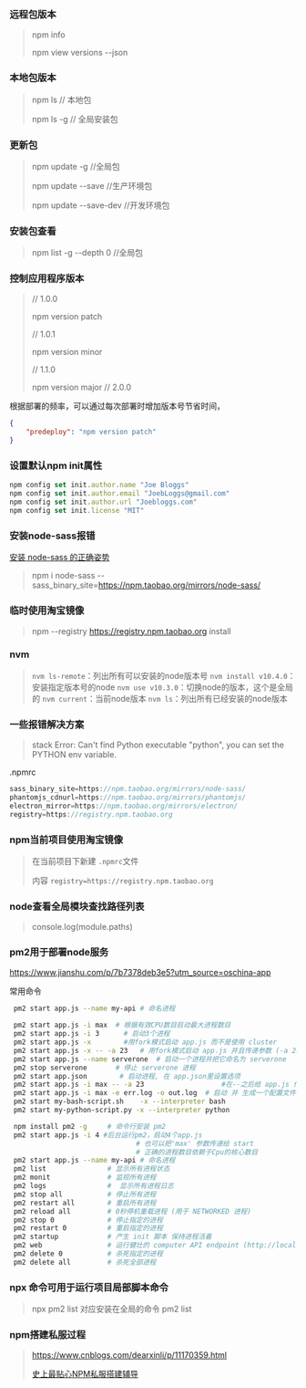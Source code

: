 

### 远程包版本

> npm info <packageName>
>
> npm view <packageName> versions --json

### 本地包版本

> npm ls <packageName>        // 本地包
>
> npm ls <packageName> -g     // 全局安装包

### 更新包

> npm update <name> -g   //全局包
>
> npm update <name> --save   //生产环境包
>
> npm update <name>  --save-dev   //开发环境包

### 安装包查看

> npm list -g --depth 0   //全局包

### 控制应用程序版本

> // 1.0.0
>
> npm version patch
>
> // 1.0.1
>
> npm version minor
>
> // 1.1.0
>
> npm version major
> // 2.0.0

根据部署的频率，可以通过每次部署时增加版本号节省时间，

```json
{
    "predeploy": "npm version patch"
}
```

### 设置默认npm init属性

```js
npm config set init.author.name "Joe Bloggs"
npm config set init.author.email "JoebLoggs@gmail.com"
npm config set init.author.url "Joebloggs.com"
npm config set init.license "MIT"
```

### 安装node-sass报错

[安装 node-sass 的正确姿势](https://github.com/lmk123/blog/issues/28)

> npm i node-sass --sass_binary_site=https://npm.taobao.org/mirrors/node-sass/

### 临时使用淘宝镜像

> npm --registry https://registry.npm.taobao.org install

### nvm

> `nvm ls-remote`：列出所有可以安装的node版本号
> `nvm install v10.4.0`：安装指定版本号的node
> `nvm use v10.3.0`：切换node的版本，这个是全局的
> `nvm current`：当前node版本
> `nvm ls`：列出所有已经安装的node版本

### 一些报错解决方案

> stack Error: Can't find Python executable "python", you can set the PYTHON env variable.

.npmrc

```js
sass_binary_site=https://npm.taobao.org/mirrors/node-sass/
phantomjs_cdnurl=https://npm.taobao.org/mirrors/phantomjs/
electron_mirror=https://npm.taobao.org/mirrors/electron/
registry=https://registry.npm.taobao.org
```

### npm当前项目使用淘宝镜像

> 在当前项目下新建 `.npmrc`文件
>
> 内容    `registry=https://registry.npm.taobao.org`  

### node查看全局模块查找路径列表

> console.log(module.paths)

### pm2用于部署node服务

https://www.jianshu.com/p/7b7378deb3e5?utm_source=oschina-app

常用命令

```bash
 pm2 start app.js --name my-api # 命名进程
```

```bash
 pm2 start app.js -i max  # 根据有效CPU数目启动最大进程数目
 pm2 start app.js -i 3      # 启动3个进程
 pm2 start app.js -x        #用fork模式启动 app.js 而不是使用 cluster
 pm2 start app.js -x -- -a 23   # 用fork模式启动 app.js 并且传递参数 (-a 23)
 pm2 start app.js --name serverone  # 启动一个进程并把它命名为 serverone
 pm2 stop serverone       # 停止 serverone 进程
 pm2 start app.json        # 启动进程, 在 app.json里设置选项
 pm2 start app.js -i max -- -a 23                   #在--之后给 app.js 传递参数
 pm2 start app.js -i max -e err.log -o out.log  # 启动 并 生成一个配置文件，你也可以执行用其他语言编写的app  ( fork 模式):
 pm2 start my-bash-script.sh    -x --interpreter bash
 pm2 start my-python-script.py -x --interpreter python

```

```bash
 npm install pm2 -g     # 命令行安装 pm2 
 pm2 start app.js -i 4 #后台运行pm2，启动4个app.js 
                               # 也可以把'max' 参数传递给 start
                               # 正确的进程数目依赖于Cpu的核心数目
 pm2 start app.js --name my-api # 命名进程
 pm2 list               # 显示所有进程状态
 pm2 monit              # 监视所有进程
 pm2 logs               #  显示所有进程日志
 pm2 stop all           # 停止所有进程
 pm2 restart all        # 重启所有进程
 pm2 reload all         # 0秒停机重载进程 (用于 NETWORKED 进程)
 pm2 stop 0             # 停止指定的进程
 pm2 restart 0          # 重启指定的进程
 pm2 startup            # 产生 init 脚本 保持进程活着
 pm2 web                # 运行健壮的 computer API endpoint (http://localhost:9615)
 pm2 delete 0           # 杀死指定的进程
 pm2 delete all         # 杀死全部进程
```

### npx 命令可用于运行项目局部脚本命令

> npx pm2 list 对应安装在全局的命令 pm2 list

### npm搭建私服过程

> https://www.cnblogs.com/dearxinli/p/11170359.html
>
> [史上最贴心NPM私服搭建辅导](https://www.codenong.com/j5dfa13f16fb9a016077/)